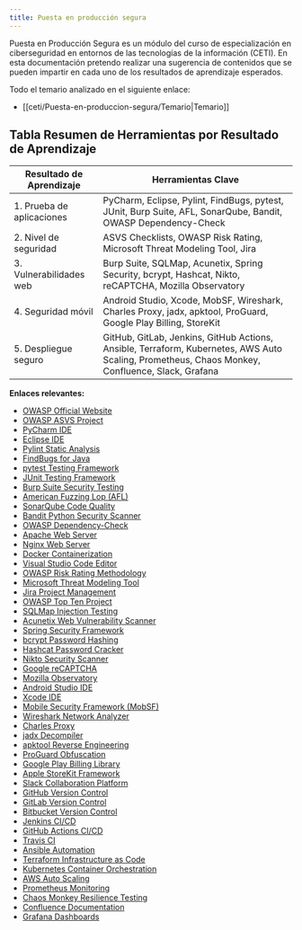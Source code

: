 ```yaml
---
title: Puesta en producción segura
---
```

Puesta en Producción Segura es un módulo del curso de especialización en ciberseguridad en entornos de las tecnologías de la información (CETI). En esta documentación pretendo realizar una sugerencia de contenidos que se pueden impartir en cada uno de los resultados de aprendizaje esperados.

Todo el temario analizado en el siguiente enlace:
- [[ceti/Puesta-en-produccion-segura/Temario|Temario]]

## Tabla Resumen de Herramientas por Resultado de Aprendizaje

| **Resultado de Aprendizaje** | **Herramientas Clave** |
|------------------------------|-----------------------|
| 1. Prueba de aplicaciones    | PyCharm, Eclipse, Pylint, FindBugs, pytest, JUnit, Burp Suite, AFL, SonarQube, Bandit, OWASP Dependency-Check |
| 2. Nivel de seguridad        | ASVS Checklists, OWASP Risk Rating, Microsoft Threat Modeling Tool, Jira |
| 3. Vulnerabilidades web      | Burp Suite, SQLMap, Acunetix, Spring Security, bcrypt, Hashcat, Nikto, reCAPTCHA, Mozilla Observatory |
| 4. Seguridad móvil           | Android Studio, Xcode, MobSF, Wireshark, Charles Proxy, jadx, apktool, ProGuard, Google Play Billing, StoreKit |
| 5. Despliegue seguro         | GitHub, GitLab, Jenkins, GitHub Actions, Ansible, Terraform, Kubernetes, AWS Auto Scaling, Prometheus, Chaos Monkey, Confluence, Slack, Grafana |

**Enlaces relevantes:**
- [OWASP Official Website](https://owasp.org/)
- [OWASP ASVS Project](https://owasp.org/www-project-application-security-verification-standard/)
- [PyCharm IDE](https://www.jetbrains.com/pycharm/)
- [Eclipse IDE](https://www.eclipse.org/)
- [Pylint Static Analysis](https://pylint.org/)
- [FindBugs for Java](http://findbugs.sourceforge.net/)
- [pytest Testing Framework](https://pytest.org/)
- [JUnit Testing Framework](https://junit.org/)
- [Burp Suite Security Testing](https://portswigger.net/burp)
- [American Fuzzing Lop (AFL)](https://lcamtuf.coredump.cx/afl/)
- [SonarQube Code Quality](https://www.sonarqube.org/)
- [Bandit Python Security Scanner](https://github.com/PyCQA/bandit)
- [OWASP Dependency-Check](https://owasp.org/www-project-dependency-check/)
- [Apache Web Server](https://httpd.apache.org/)
- [Nginx Web Server](https://nginx.org/)
- [Docker Containerization](https://www.docker.com/)
- [Visual Studio Code Editor](https://code.visualstudio.com/)
- [OWASP Risk Rating Methodology](https://owasp.org/www-community/OWASP_Risk_Rating_Methodology)
- [Microsoft Threat Modeling Tool](https://www.microsoft.com/en-us/securityengineering/sdl/threatmodeling)
- [Jira Project Management](https://www.atlassian.com/software/jira)
- [OWASP Top Ten Project](https://owasp.org/www-project-top-ten/)
- [SQLMap Injection Testing](https://sqlmap.org/)
- [Acunetix Web Vulnerability Scanner](https://www.acunetix.com/)
- [Spring Security Framework](https://spring.io/projects/spring-security)
- [bcrypt Password Hashing](https://github.com/pyca/bcrypt)
- [Hashcat Password Cracker](https://hashcat.net/hashcat/)
- [Nikto Security Scanner](https://cirt.net/Nikto2)
- [Google reCAPTCHA](https://www.google.com/recaptcha)
- [Mozilla Observatory](https://observatory.mozilla.org/)
- [Android Studio IDE](https://developer.android.com/studio)
- [Xcode IDE](https://developer.apple.com/xcode/)
- [Mobile Security Framework (MobSF)](https://github.com/MobSF/Mobile-Security-Framework-MobSF)
- [Wireshark Network Analyzer](https://www.wireshark.org/)
- [Charles Proxy](https://www.charlesproxy.com/)
- [jadx Decompiler](https://github.com/skylot/jadx)
- [apktool Reverse Engineering](https://ibotpeaches.github.io/Apktool/)
- [ProGuard Obfuscation](https://www.guardsquare.com/proguard)
- [Google Play Billing Library](https://developer.android.com/google/play/billing)
- [Apple StoreKit Framework](https://developer.apple.com/documentation/storekit)
- [Slack Collaboration Platform](https://slack.com/)
- [GitHub Version Control](https://github.com/)
- [GitLab Version Control](https://about.gitlab.com/)
- [Bitbucket Version Control](https://bitbucket.org/)
- [Jenkins CI/CD](https://www.jenkins.io/)
- [GitHub Actions CI/CD](https://github.com/features/actions)
- [Travis CI](https://travis-ci.org/)
- [Ansible Automation](https://www.ansible.com/)
- [Terraform Infrastructure as Code](https://www.terraform.io/)
- [Kubernetes Container Orchestration](https://kubernetes.io/)
- [AWS Auto Scaling](https://aws.amazon.com/autoscaling/)
- [Prometheus Monitoring](https://prometheus.io/)
- [Chaos Monkey Resilience Testing](https://github.com/Netflix/chaosmonkey)
- [Confluence Documentation](https://www.atlassian.com/software/confluence)
- [Grafana Dashboards](https://grafana.com/)